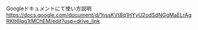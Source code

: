 Googleドキュメントにて使い方説明
https://docs.google.com/document/d/1nssKVt8q1HYyU2odSdNGgMaELrAgRKIt6lqg1tMChEM/edit?usp=drive_link
